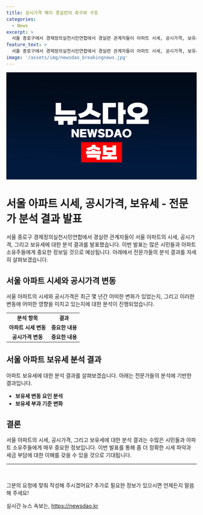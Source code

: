 ```yaml
---
title: 공시가격 폐지 경실련의 촉구와 구호
categories:
  - News
excerpt: >
  서울 종로구에서 경제정의실천시민연합에서 경실련 관계자들이 아파트 시세, 공시가격, 보유세 분석결과를 발표했다. 이에 관한 상세한 내용은 CBS노컷뉴스를 통해 확인할 수 있으며, 노컷뉴스는 제보를 환영한다. 해당 발표는 부동산 시장에 대한 이목을 집중시킬 것으로 보여, 노컷뉴스의 보도를 기대해볼 만하다.
feature_text: >
  서울 종로구에서 경제정의실천시민연합에서 경실련 관계자들이 아파트 시세, 공시가격, 보유세 분석결과를 발표했다. 이에 관한 상세한 내용은 CBS노컷뉴스를 통해 확인할 수 있으며, 노컷뉴스는 제보를 환영한다. 해당 발표는 부동산 시장에 대한 이목을 집중시킬 것으로 보여, 노컷뉴스의 보도를 기대해볼 만하다.
image: '/assets/img/newsdao_breakingnews.jpg'
---
```


<p><img src="/assets/img/newsdao_breakingnews.jpg" alt="implanttips 속보" /></p>

<h1>서울 아파트 시세, 공시가격, 보유세 - 전문가 분석 결과 발표</h1>

<p data-ke-size="size16">서울 종로구 경제정의실천시민연합에서 경실련 관계자들이 서울 아파트의 시세, 공시가격, 그리고 보유세에 대한 분석 결과를 발표했습니다. 이번 발표는 많은 시민들과 아파트 소유주들에게 중요한 정보일 것으로 예상됩니다. 아래에서 전문가들의 분석 결과를 자세히 살펴보겠습니다.</p>

<h2 data-ke-size="size26">서울 아파트 시세와 공시가격 변동</h2>

<p data-ke-size="size16">서울 아파트의 시세와 공시가격은 최근 몇 년간 어떠한 변화가 있었는지, 그리고 이러한 변동에 어떠한 영향을 미치고 있는지에 대한 분석이 진행되었습니다.</p>

<table>
    <tbody>
        <tr>
            <td style="text-align: center; height: 17px;"><b>분석 항목</b></td>
            <td style="text-align: center; height: 17px;"><b>결과</b></td>
        </tr>
        <tr>
            <td style="text-align: center; height: 17px;"><b>아파트 시세 변동</b></td>
            <td style="text-align: center; height: 17px;"><b>중요한 내용</b></td>
        </tr>
        <tr>
            <td style="text-align: center; height: 17px;"><b>공시가격 변동</b></td>
            <td style="text-align: center; height: 17px;"><b>중요한 내용</b></td>
        </tr>
    </tbody>
</table>

<h2 data-ke-size="size26">서울 아파트 보유세 분석 결과</h2>

<p data-ke-size="size16">아파트 보유세에 대한 분석 결과를 살펴보겠습니다. 아래는 전문가들의 분석에 기반한 결과입니다.</p>

<ul>
    <li><b>보유세 변동 요인 분석</b></li>
    <li><b>보유세 부과 기준 변화</b></li>
</ul>

<h2 data-ke-size="size26">결론</h2>

<p data-ke-size="size16">서울 아파트의 시세, 공시가격, 그리고 보유세에 대한 분석 결과는 수많은 시민들과 아파트 소유주들에게 매우 중요한 정보입니다. 이번 발표를 통해 좀 더 정확한 시세 파악과 세금 부담에 대한 이해를 갖을 수 있을 것으로 기대됩니다.</p>

<hr>

<p data-ke-size="size16">&nbsp;</p>

<p>그분의 요청에 맞춰 작성해 주시겠어요? 추가로 필요한 정보가 있으시면 언제든지 말씀해 주세요!</p>
실시간 뉴스 속보는, <a href="https://newsdao.kr" rel="dofollow">https://newsdao.kr</a>


